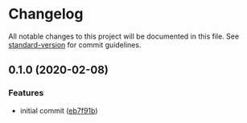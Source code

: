 # Changelog

All notable changes to this project will be documented in this file. See [standard-version](https://github.com/conventional-changelog/standard-version) for commit guidelines.

## 0.1.0 (2020-02-08)


### Features

* initial commit ([eb7f91b](https://github.com/JohannesLamberts/vue-state-composer/commit/eb7f91b8e9366e41833c8f36a52a459f93f2bca2))
